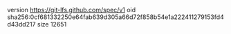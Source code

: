 version https://git-lfs.github.com/spec/v1
oid sha256:0cf681332250e64fab639d305a66d72f858b54e1a222411279153fd4d43dd217
size 12651

